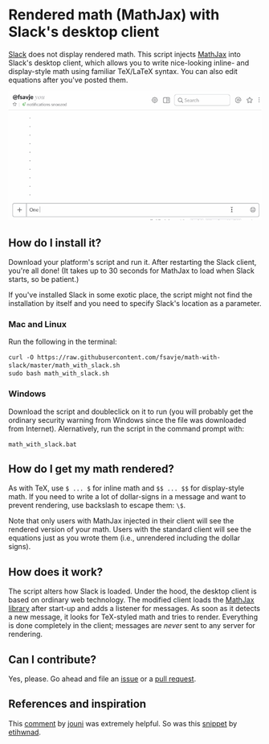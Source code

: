 # Rendered math (MathJax) with Slack's desktop client

[Slack](https://slack.com) does not display rendered math. This script injects [MathJax](https://www.mathjax.org) into Slack's desktop client, which allows you to write nice-looking inline- and display-style math using familiar TeX/LaTeX syntax. You can also edit equations after you've posted them.

![Math Slack Example](math-slack.gif "Amazing maths!")


## How do I install it?

Download your platform's script and run it. After restarting the Slack client, you're all done! (It takes up to 30 seconds for MathJax to load when Slack starts, so be patient.)

If you've installed Slack in some exotic place, the script might not find the installation by itself and you need to specify Slack's location as a parameter.

### Mac and Linux

Run the following in the terminal:

```shell
curl -O https://raw.githubusercontent.com/fsavje/math-with-slack/master/math_with_slack.sh
sudo bash math_with_slack.sh
```

### Windows

Download the script and doubleclick on it to run (you will probably get the ordinary security warning from Windows since the file was downloaded from Internet). Alernatively, run the script in the command prompt with:

```shell
math_with_slack.bat
```


## How do I get my math rendered?

As with TeX, use `$ ... $` for inline math and `$$ ... $$` for display-style math. If you need to write a lot of dollar-signs in a message and want to prevent rendering, use backslash to escape them: `\$`.

Note that only users with MathJax injected in their client will see the rendered version of your math. Users with the standard client will see the equations just as you wrote them (i.e., unrendered including the dollar signs).

## How does it work?

The script alters how Slack is loaded. Under the hood, the desktop client is based on ordinary web technology. The modified client loads the [MathJax library](https://www.mathjax.org) after start-up and adds a listener for messages. As soon as it detects a new message, it looks for TeX-styled math and tries to render. Everything is done completely in the client; messages are *never* sent to any server for rendering.


## Can I contribute?

Yes, please. Go ahead and file an [issue](https://github.com/fsavje/math-with-slack/issues) or a [pull request](https://github.com/fsavje/math-with-slack/pulls).


## References and inspiration

This [comment](https://gist.github.com/DrewML/0acd2e389492e7d9d6be63386d75dd99#gistcomment-1981178) by [jouni](https://github.com/jouni) was extremely helpful. So was this [snippet](https://gist.github.com/etihwnad/bc63ec9b87af586e1435) by [etihwnad](https://github.com/etihwnad).
